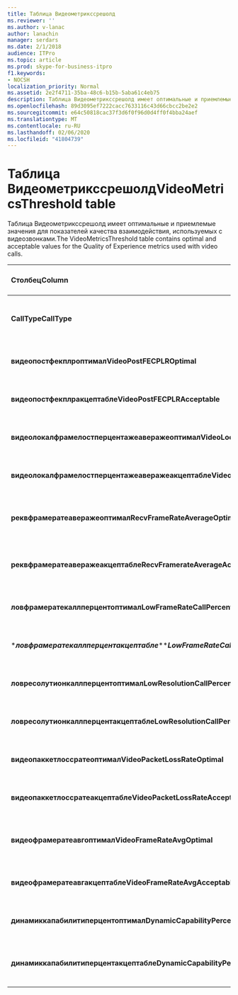 ```yaml
---
title: Таблица Видеометрикссрешолд
ms.reviewer: ''
ms.author: v-lanac
author: lanachin
manager: serdars
ms.date: 2/1/2018
audience: ITPro
ms.topic: article
ms.prod: skype-for-business-itpro
f1.keywords:
- NOCSH
localization_priority: Normal
ms.assetid: 2e2f4711-35ba-48c6-b15b-5aba61c4eb75
description: Таблица Видеометрикссрешолд имеет оптимальные и приемлемые значения для показателей качества взаимодействия, используемых с видеозвонками.
ms.openlocfilehash: 89d3095ef7222cacc7633116c43d66cbcc2be2e2
ms.sourcegitcommit: e64c50818cac37f3d6f0f96d0d4ff0f4bba24aef
ms.translationtype: MT
ms.contentlocale: ru-RU
ms.lasthandoff: 02/06/2020
ms.locfileid: "41804739"
---
```

# <a name="videometricsthreshold-table"></a><span data-ttu-id="64e85-103">Таблица Видеометрикссрешолд</span><span class="sxs-lookup"><span data-stu-id="64e85-103">VideoMetricsThreshold table</span></span>
 
<span data-ttu-id="64e85-104">Таблица Видеометрикссрешолд имеет оптимальные и приемлемые значения для показателей качества взаимодействия, используемых с видеозвонками.</span><span class="sxs-lookup"><span data-stu-id="64e85-104">The VideoMetricsThreshold table contains optimal and acceptable values for the Quality of Experience metrics used with video calls.</span></span>
  

| <span data-ttu-id="64e85-105">**Столбец**</span><span class="sxs-lookup"><span data-stu-id="64e85-105">**Column**</span></span>                                               | <span data-ttu-id="64e85-106">**Тип данных**</span><span class="sxs-lookup"><span data-stu-id="64e85-106">**Data Type**</span></span>       | <span data-ttu-id="64e85-107">**Ключ/индекс**</span><span class="sxs-lookup"><span data-stu-id="64e85-107">**Key/Index**</span></span>  | <span data-ttu-id="64e85-108">**Сведения**</span><span class="sxs-lookup"><span data-stu-id="64e85-108">**Details**</span></span>                          |
|:---------------------------------------------------------|:--------------------|:---------------|:-------------------------------------|
| <span data-ttu-id="64e85-109">**CallType**</span><span class="sxs-lookup"><span data-stu-id="64e85-109">**CallType**</span></span> <br/>                                       | <span data-ttu-id="64e85-110">целое</span><span class="sxs-lookup"><span data-stu-id="64e85-110">int</span></span>  <br/>          | <span data-ttu-id="64e85-111">Primary</span><span class="sxs-lookup"><span data-stu-id="64e85-111">Primary</span></span>  <br/> | <span data-ttu-id="64e85-112">Тип размещенного звонка.</span><span class="sxs-lookup"><span data-stu-id="64e85-112">Type of call that was placed.</span></span>  <br/> |
| <span data-ttu-id="64e85-113">**видеопостфекплроптимал**</span><span class="sxs-lookup"><span data-stu-id="64e85-113">**VideoPostFECPLROptimal**</span></span> <br/>                         | <span data-ttu-id="64e85-114">десятичное число (5; 2)</span><span class="sxs-lookup"><span data-stu-id="64e85-114">decimal(5,2)</span></span>  <br/> |                | <span data-ttu-id="64e85-115">Значение по умолчанию — 0,05.</span><span class="sxs-lookup"><span data-stu-id="64e85-115">The default value is 0.05.</span></span>  <br/>    |
| <span data-ttu-id="64e85-116">**видеопостфекплракцептабле**</span><span class="sxs-lookup"><span data-stu-id="64e85-116">**VideoPostFECPLRAcceptable**</span></span> <br/>                      | <span data-ttu-id="64e85-117">десятичное число (5; 2)</span><span class="sxs-lookup"><span data-stu-id="64e85-117">decimal(5,2)</span></span>  <br/> |                | <span data-ttu-id="64e85-118">Значение по умолчанию — 0,10.</span><span class="sxs-lookup"><span data-stu-id="64e85-118">The default value is 0.10.</span></span>  <br/>    |
| <span data-ttu-id="64e85-119">**видеолокалфрамелостперцентажеаверажеоптимал**</span><span class="sxs-lookup"><span data-stu-id="64e85-119">**VideoLocalFrameLostPercentageAverageOptimal**</span></span> <br/>    | <span data-ttu-id="64e85-120">десятичное число (5; 2)</span><span class="sxs-lookup"><span data-stu-id="64e85-120">decimal(5,2)</span></span>  <br/> |                | <span data-ttu-id="64e85-121">Значение по умолчанию — 5,0.</span><span class="sxs-lookup"><span data-stu-id="64e85-121">The default value is 5.0.</span></span>  <br/>     |
| <span data-ttu-id="64e85-122">**видеолокалфрамелостперцентажеаверажеакцептабле**</span><span class="sxs-lookup"><span data-stu-id="64e85-122">**VideoLocalFrameLostPercentageAverageAcceptable**</span></span> <br/> | <span data-ttu-id="64e85-123">десятичное число (5; 2)</span><span class="sxs-lookup"><span data-stu-id="64e85-123">decimal(5,2)</span></span>  <br/> |                | <span data-ttu-id="64e85-124">Значение по умолчанию — 10,0.</span><span class="sxs-lookup"><span data-stu-id="64e85-124">The default value is 10.0.</span></span>  <br/>    |
| <span data-ttu-id="64e85-125">**реквфрамератеаверажеоптимал**</span><span class="sxs-lookup"><span data-stu-id="64e85-125">**RecvFrameRateAverageOptimal**</span></span> <br/>                    | <span data-ttu-id="64e85-126">десятичное число (9; 4)</span><span class="sxs-lookup"><span data-stu-id="64e85-126">decimal(9,4)</span></span>  <br/> |                | <span data-ttu-id="64e85-127">Значение по умолчанию — 12,0000.</span><span class="sxs-lookup"><span data-stu-id="64e85-127">The default value is 12.0000.</span></span>  <br/> |
| <span data-ttu-id="64e85-128">**реквфрамератеаверажеакцептабле**</span><span class="sxs-lookup"><span data-stu-id="64e85-128">**RecvFramerateAverageAcceptable**</span></span> <br/>                 | <span data-ttu-id="64e85-129">десятичное число (9; 4)</span><span class="sxs-lookup"><span data-stu-id="64e85-129">decimal(9,4)</span></span>  <br/> |                | <span data-ttu-id="64e85-130">Значение по умолчанию — 7,0000.</span><span class="sxs-lookup"><span data-stu-id="64e85-130">The default value is 7.0000.</span></span>  <br/>  |
| <span data-ttu-id="64e85-131">**ловфрамератекаллперцентоптимал**</span><span class="sxs-lookup"><span data-stu-id="64e85-131">**LowFrameRateCallPercentOptimal**</span></span> <br/>                 | <span data-ttu-id="64e85-132">десятичное число (5; 2)</span><span class="sxs-lookup"><span data-stu-id="64e85-132">decimal(5,2)</span></span>  <br/> |                | <span data-ttu-id="64e85-133">Значение по умолчанию — 5,0.</span><span class="sxs-lookup"><span data-stu-id="64e85-133">The default value is 5.0.</span></span>  <br/>     |
| <span data-ttu-id="64e85-134">\****ловфрамератекаллперцентакцептабле***\*</span><span class="sxs-lookup"><span data-stu-id="64e85-134">\****LowFrameRateCallPercentAcceptable***\*</span></span> <br/>        | <span data-ttu-id="64e85-135">десятичное число (5; 2)</span><span class="sxs-lookup"><span data-stu-id="64e85-135">decimal(5,2)</span></span>  <br/> |                | <span data-ttu-id="64e85-136">Значение по умолчанию — 10.0/</span><span class="sxs-lookup"><span data-stu-id="64e85-136">The default value is 10.0/</span></span>  <br/>    |
| <span data-ttu-id="64e85-137">**ловресолутионкаллперцентоптимал**</span><span class="sxs-lookup"><span data-stu-id="64e85-137">**LowResolutionCallPercentOptimal**</span></span> <br/>                | <span data-ttu-id="64e85-138">десятичное число (5; 2)</span><span class="sxs-lookup"><span data-stu-id="64e85-138">decimal(5,2)</span></span>  <br/> |                | <span data-ttu-id="64e85-139">Значение по умолчанию — 5,0.</span><span class="sxs-lookup"><span data-stu-id="64e85-139">The default value is 5.0.</span></span>  <br/>     |
| <span data-ttu-id="64e85-140">**ловресолутионкаллперцентакцептабле**</span><span class="sxs-lookup"><span data-stu-id="64e85-140">**LowResolutionCallPercentAcceptable**</span></span> <br/>             | <span data-ttu-id="64e85-141">десятичное число (5; 2)</span><span class="sxs-lookup"><span data-stu-id="64e85-141">decimal(5,2)</span></span>  <br/> |                | <span data-ttu-id="64e85-142">Значение по умолчанию — 10,0.</span><span class="sxs-lookup"><span data-stu-id="64e85-142">The default value is 10.0.</span></span>  <br/>    |
| <span data-ttu-id="64e85-143">**видеопаккетлоссратеоптимал**</span><span class="sxs-lookup"><span data-stu-id="64e85-143">**VideoPacketLossRateOptimal**</span></span> <br/>                     | <span data-ttu-id="64e85-144">фоат</span><span class="sxs-lookup"><span data-stu-id="64e85-144">foat</span></span>  <br/>         |                | <span data-ttu-id="64e85-145">Значение по умолчанию — 0,05.</span><span class="sxs-lookup"><span data-stu-id="64e85-145">The default value is 0.05.</span></span>  <br/>    |
| <span data-ttu-id="64e85-146">**видеопаккетлоссратеакцептабле**</span><span class="sxs-lookup"><span data-stu-id="64e85-146">**VideoPacketLossRateAcceptable**</span></span> <br/>                  | <span data-ttu-id="64e85-147">число с плавающей точкой</span><span class="sxs-lookup"><span data-stu-id="64e85-147">float</span></span>  <br/>        |                | <span data-ttu-id="64e85-148">Значение по умолчанию — 0,10.</span><span class="sxs-lookup"><span data-stu-id="64e85-148">The default value is 0.10.</span></span>  <br/>    |
| <span data-ttu-id="64e85-149">**видеофрамератеавгоптимал**</span><span class="sxs-lookup"><span data-stu-id="64e85-149">**VideoFrameRateAvgOptimal**</span></span> <br/>                       | <span data-ttu-id="64e85-150">число с плавающей точкой</span><span class="sxs-lookup"><span data-stu-id="64e85-150">float</span></span>  <br/>        |                | <span data-ttu-id="64e85-151">Значением по умолчанию является 12.</span><span class="sxs-lookup"><span data-stu-id="64e85-151">The default value is 12.</span></span>  <br/>      |
| <span data-ttu-id="64e85-152">**видеофрамератеавгакцептабле**</span><span class="sxs-lookup"><span data-stu-id="64e85-152">**VideoFrameRateAvgAcceptable**</span></span> <br/>                    | <span data-ttu-id="64e85-153">число с плавающей точкой</span><span class="sxs-lookup"><span data-stu-id="64e85-153">float</span></span>  <br/>        |                | <span data-ttu-id="64e85-154">Значением по умолчанию является 7.</span><span class="sxs-lookup"><span data-stu-id="64e85-154">The default value is 7.</span></span>  <br/>       |
| <span data-ttu-id="64e85-155">**динамиккапабилитиперцентоптимал**</span><span class="sxs-lookup"><span data-stu-id="64e85-155">**DynamicCapabilityPercentOptimal**</span></span> <br/>                | <span data-ttu-id="64e85-156">десятичное число (5; 2)</span><span class="sxs-lookup"><span data-stu-id="64e85-156">decimal(5,2)</span></span>  <br/> |                | <span data-ttu-id="64e85-157">Значение по умолчанию — 5,00.</span><span class="sxs-lookup"><span data-stu-id="64e85-157">The default value is 5.00.</span></span>  <br/>    |
| <span data-ttu-id="64e85-158">**динамиккапабилитиперцентакцептабле**</span><span class="sxs-lookup"><span data-stu-id="64e85-158">**DynamicCapabilityPercentAcceptable**</span></span> <br/>             | <span data-ttu-id="64e85-159">десятичное число (5; 2)</span><span class="sxs-lookup"><span data-stu-id="64e85-159">decimal(5,2)</span></span>  <br/> |                | <span data-ttu-id="64e85-160">Значение по умолчанию — 10,00.</span><span class="sxs-lookup"><span data-stu-id="64e85-160">The default value is 10.00.</span></span>  <br/>   |

